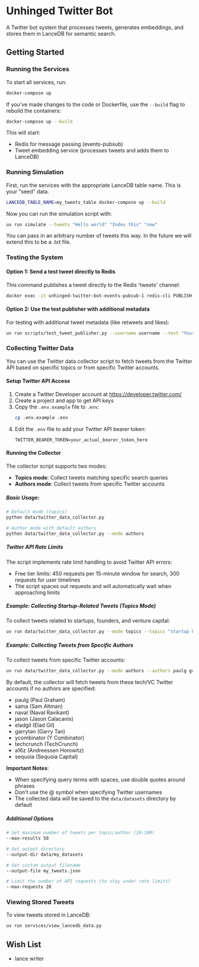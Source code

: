 # Unhinged Twitter Bot

A Twitter bot system that processes tweets, generates embeddings, and stores them in LanceDB for semantic search.

## Getting Started

### Running the Services

To start all services, run:

```bash
docker-compose up
```

If you've made changes to the code or Dockerfile, use the `--build` flag to rebuild the containers:

```bash
docker-compose up --build
```

This will start:
- Redis for message passing (events-pubsub)
- Tweet embedding service (processes tweets and adds them to LanceDB)

### Running Simulation

First, run the services with the appropriate LanceDB table name. This is your "seed" data.

```bash
LANCEDB_TABLE_NAME=my_tweets_table docker-compose up --build
```

Now you can run the simulation script with:

```bash
uv run simulate --tweets "Hello world" "Index this" "now"
```

You can pass in an arbitrary number of tweets this way. In the future we will extend this to be a .txt file.

### Testing the System

#### Option 1: Send a test tweet directly to Redis

This command publishes a tweet directly to the Redis 'tweets' channel:

```bash
docker exec -it unhinged-twitter-bot-events-pubsub-1 redis-cli PUBLISH tweets '{"author":"test_user","content":"This is a test tweet sent directly to Redis"}'
```

#### Option 2: Use the test publisher with additional metadata

For testing with additional tweet metadata (like retweets and likes):

```bash
uv run scripts/test_tweet_publisher.py --username username --text "Your tweet content here"
```

### Collecting Twitter Data

You can use the Twitter data collector script to fetch tweets from the Twitter API based on specific topics or from specific Twitter accounts.

#### Setup Twitter API Access

1. Create a Twitter Developer account at https://developer.twitter.com/
2. Create a project and app to get API keys
3. Copy the `.env.example` file to `.env`:
   ```bash
   cp .env.example .env
   ```
4. Edit the `.env` file to add your Twitter API bearer token:
   ```
   TWITTER_BEARER_TOKEN=your_actual_bearer_token_here
   ```

#### Running the Collector

The collector script supports two modes:
- **Topics mode**: Collect tweets matching specific search queries
- **Authors mode**: Collect tweets from specific Twitter accounts

##### Basic Usage:

```bash
# Default mode (topics)
python data/twitter_data_collector.py 

# Author mode with default authors
python data/twitter_data_collector.py --mode authors
```

##### Twitter API Rate Limits

The script implements rate limit handling to avoid Twitter API errors:
- Free tier limits: 450 requests per 15-minute window for search, 300 requests for user timelines
- The script spaces out requests and will automatically wait when approaching limits

##### Example: Collecting Startup-Related Tweets (Topics Mode)

To collect tweets related to startups, founders, and venture capital:

```bash
uv run data/twitter_data_collector.py --mode topics --topics "startup OR founder OR entrepreneur OR \"Y Combinator\" OR YC OR VC OR funding OR \"Series A\" OR \"Series B\" -is:retweet lang:en"
```

##### Example: Collecting Tweets from Specific Authors

To collect tweets from specific Twitter accounts:

```bash
uv run data/twitter_data_collector.py --mode authors --authors paulg garrytan ycombinator
```

By default, the collector will fetch tweets from these tech/VC Twitter accounts if no authors are specified:
- paulg (Paul Graham)
- sama (Sam Altman)
- naval (Naval Ravikant)
- jason (Jason Calacanis)
- eladgil (Elad Gil)
- garrytan (Garry Tan)
- ycombinator (Y Combinator)
- techcrunch (TechCrunch)
- a16z (Andreessen Horowitz)
- sequoia (Sequoia Capital)

**Important Notes**: 
- When specifying query terms with spaces, use double quotes around phrases
- Don't use the @ symbol when specifying Twitter usernames
- The collected data will be saved to the `data/datasets` directory by default

##### Additional Options

```bash
# Set maximum number of tweets per topic/author (10-100)
--max-results 50

# Set output directory
--output-dir data/my_datasets

# Set custom output filename
--output-file my_tweets.json

# Limit the number of API requests (to stay under rate limits)
--max-requests 20
```

### Viewing Stored Tweets

To view tweets stored in LanceDB:

```bash
uv run services/view_lancedb_data.py
```

## Wish List
- lance writer